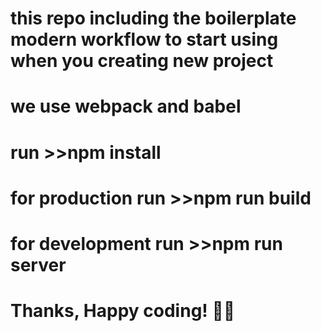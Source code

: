 # this repo including the boilerplate modern workflow to start using when you creating new project

# we use webpack and babel

# run >>npm install

# for production run >>npm run build

# for development run >>npm run server

# Thanks, Happy coding! 🚀✨